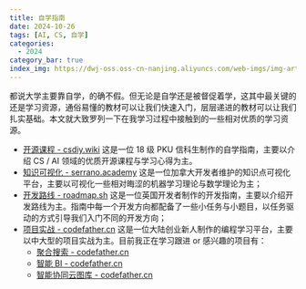 ```yaml
---
title: 自学指南
date: 2024-10-26
tags: [AI, CS, 自学]
categories:
  - 2024
category_bar: true
index_img: https://dwj-oss.oss-cn-nanjing.aliyuncs.com/web-imgs/img-artical/book-shop.png
---
```


都说大学主要靠自学，的确不假。但无论是自学还是被督促着学，这其中最关键的还是学习资源，通俗易懂的教材可以让我们快速入门，层层递进的教材可以让我们扎实基础。本文就大致罗列一下在我学习过程中接触到的一些相对优质的学习资源。

- [开源课程 - csdiy.wiki](https://csdiy.wiki/) 这是一位 18 级 PKU 信科生制作的自学指南，主要以介绍 CS / AI 领域的优质开源课程与学习心得为主。
- [知识可视化 - serrano.academy](https://serrano.academy/) 这是一位加拿大开发者维护的知识点可视化平台，主要以可视化一些相对晦涩的机器学习理论与数学理论为主；
- [开发路线 - roadmap.sh](https://roadmap.sh/) 这是一位英国开发者制作的开发指南，主要以介绍开发路线为主。指南中每一个开发方向都配备了一些小任务与小题目，以任务驱动的方式引导我们入门不同的开发方向；
- [项目实战 - codefather.cn](https://www.codefather.cn/) 这是一位大陆创业新人制作的编程学习平台，主要以中大型的项目实战为主。目前我正在学习跟进 or 感兴趣的项目有：
    - [聚合搜索 - codefather.cn](https://www.codefather.cn/course/1790979621621641217) 
    - [智能 BI - codefather.cn](https://www.codefather.cn/course/1790980531403927553)
    - [智能协同云图库 - codefather.cn](https://www.codefather.cn/course/1864210260732116994)
